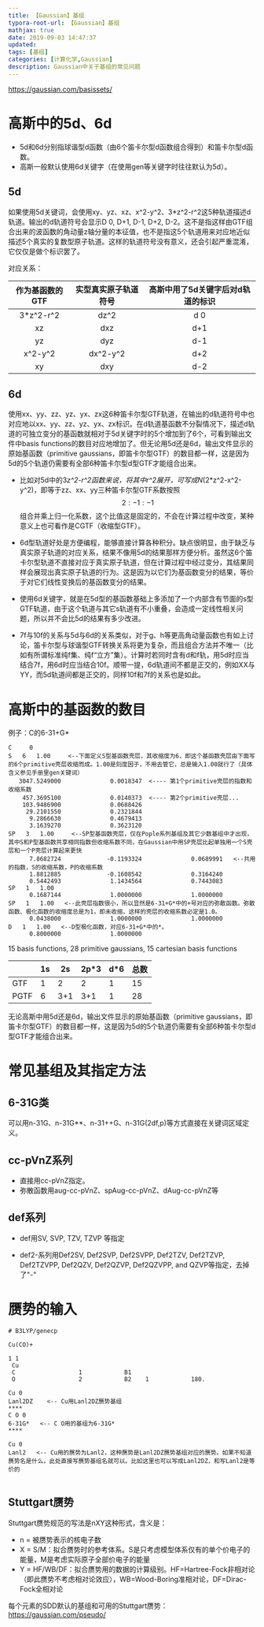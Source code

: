 ```yaml
---
title: 【Gaussian】基组
typora-root-url: 【Gaussian】基组
mathjax: true
date: 2019-09-03 14:47:37
updated:
tags: [基组]
categories: [计算化学,Gaussian]
description: Gaussian中关于基组的常见问题
---
```




https://gaussian.com/basissets/



# 高斯中的5d、6d

- 5d和6d分别指球谐型d函数（由6个笛卡尔型d函数组合得到）和笛卡尔型d函数。
- 高斯一般默认使用6d关键字（在使用gen等关键字时往往默认为5d）。

## 5d

如果使用5d关键词，会使用xy、yz、xz、x^2-y^2、3*z^2-r^2这5种轨道描述d轨道。输出的d轨道符号会显示D 0, D+1, D-1, D+2, D-2。这不是指这样由GTF组合出来的波函数的角动量z轴分量的本征值，也不是指这5个轨道用来对应地近似描述5个真实的复数型原子轨道。这样的轨道符号没有意义，还会引起严重混淆，它仅仅是做个标识罢了。

对应关系：

| 作为基函数的GTF | 实型真实原子轨道符号 | 高斯中用了5d关键字后对d轨道的标识 |
| :-------------: | :------------------: | :-------------------------------: |
|    3*z^2-r^2    |         dz^2         |                d 0                |
|       xz        |         dxz          |                d+1                |
|       yz        |         dyz          |                d-1                |
|     x^2-y^2     |       dx^2-y^2       |                d+2                |
|       xy        |         dxy          |                d-2                |

## 6d

使用xx、yy、zz、yz、yx、zx这6种笛卡尔型GTF轨道，在输出的d轨道符号中也对应地以xx、yy、zz、yz、yx、zx标识。在d轨道基函数不分裂情况下，描述d轨道的可独立变分的基函数就相对于5d关键字时的5个增加到了6个，可看到输出文件中basis functions的数目对应地增加了。但无论用5d还是6d，输出文件显示的原始基函数（primitive gaussians，即笛卡尔型GTF）的数目都一样，这是因为5d的5个轨道仍需要有全部6种笛卡尔型d型GTF才能组合出来。

- 比如对5d中的3*z^2-r^2函数来说，将其中r^2展开，可写成N*(2*z^2-x^2-y^2)，即等于zz、xx、yy三种笛卡尔型GTF系数按照$$2:-1:-1$$组合并乘上归一化系数，这个比值这是固定的，不会在计算过程中改变，某种意义上也可看作是CGTF（收缩型GTF）。
- 6d型轨道好处是方便编程，能够直接计算各种积分。缺点很明显，由于缺乏与真实原子轨道的对应关系，结果不像用5d的结果那样方便分析。虽然这6个笛卡尔型轨道不直接对应于真实原子轨道，但在计算过程中经过变分，其结果同样会展现出真实原子轨道的行为。这是因为以它们为基函数变分的结果，等价于对它们线性变换后的基函数变分的结果。
- 使用6d关键字，就是在5d型的基函数基础上多添加了一个内部含有节面的s型GTF轨道，由于这个轨道与其它s轨道有不小重叠，会造成一定线性相关问题，所以并不会比5d的结果有多少改进。

- 7f与10f的关系与5d与6d的关系类似，对于g、h等更高角动量函数也有如上讨论，笛卡尔型与球谐型GTF转换关系将更为复杂，而且组合方法并不唯一（比如有所谓标准纯f集、纯f“立方”集）。计算时若同时含有d和f轨，用5d时应当结合7f，用6d时应当结合10f。顺带一提，6d轨道间不都是正交的，例如XX与YY，而5d轨道间都是正交的，同样10f和7f的关系也是如此。

# 高斯中的基函数的数目

例子：C的6-31+G*

```
C     0
S   6   1.00     <--下面定义S型基函数壳层，其收缩度为6，即这个基函数壳层由下面写的6个primitive壳层收缩而成。1.00是刻度因子，不用去管它，总是输入1.00就行了（具体含义参见手册里gen关键词）
   3047.5249000              0.0018347  <---- 第1个primitive壳层的指数和收缩系数
    457.3695100              0.0140373  <---- 第2个primitive壳层...
    103.9486900              0.0688426        
     29.2101550              0.2321844        
      9.2866630              0.4679413        
      3.1639270              0.3623120        
SP   3   1.00     <--SP型基函数壳层，仅在Pople系列基组及其它少数基组中才出现，其中S和P型基函数共享相同指数但收缩系数不同，在Gaussian中用SP壳层比起单独用一个S壳层和一个P壳层计算起来更快
      7.8682724             -0.1193324              0.0689991   <--共用的指数，S的收缩系数，P的收缩系数
      1.8812885             -0.1608542              0.3164240        
      0.5442493              1.1434564              0.7443083        
SP   1   1.00
      0.1687144              1.0000000              1.0000000        
SP   1   1.00   <--此壳层指数很小，所以显然是6-31+G*中的+号对应的弥散函数。弥散函数、极化函数的收缩度总是为1，即未收缩，这样的壳层的收缩系数必定是1.0。
      0.0438000              1.0000000              1.0000000        
D   1   1.00   <--D型极化函数，对应6-31+G*中的*。
      0.8000000              1.0000000        
```

15 basis functions,  28 primitive gaussians,  15 cartesian basis functions

|      | 1s   | 2s   | 2p*3 | d*6  | 总数 |
| ---- | ---- | ---- | ---- | ---- | ---- |
| GTF  | 1    | 2    | 2    | 1    | 15   |
| PGTF | 6    | 3+1  | 3+1  | 1    | 28   |

无论高斯中用5d还是6d，输出文件显示的原始基函数（primitive gaussians，即笛卡尔型GTF）的数目都一样，这是因为5d的5个轨道仍需要有全部6种笛卡尔型d型GTF才能组合出来。

# 常见基组及其指定方法

## **6-31G类**

可以用n-31G、n-31G**、n-31++G、n-31G(2df,p)等方式直接在关键词区域定义。

## cc-pVnZ系列

- 直接用cc-pVnZ指定。
- 弥散函数用aug-cc-pVnZ、spAug-cc-pVnZ、dAug-cc-pVnZ等

## def系列

- def用SV, SVP, TZV, TZVP 等指定

- def2-系列用Def2SV, Def2SVP, Def2SVPP, Def2TZV, Def2TZVP, Def2TZVPP, Def2QZV, Def2QZVP, Def2QZVPP, and QZVP等指定，去掉了"-"

  





# **赝势的输入**





```
# B3LYP/genecp

Cu(CO)+

1 1
 Cu             
 C                  1            B1
 O                  2            B2    1            180.

Cu 0
Lanl2DZ    <-- Cu用Lanl2DZ赝势基组
****
C O 0
6-31G*   <-- C O用的基组为6-31G*
****

Cu 0
Lanl2   <-- Cu用的赝势为Lanl2，这种赝势是Lanl2DZ赝势基组对应的赝势。如果不知道赝势名是什么，此处直接写赝势基组名就可以。比如这里也可以写成Lanl2DZ，和写Lanl2是等价的


```

## Stuttgart赝势

Stuttgart赝势规范的写法是nXY这种形式，含义是：

- n = 被赝势表示的核电子数
- X = S/M：拟合赝势时的参考体系。S是只考虑模型体系仅有的单个价电子的能量，M是考虑实际原子全部价电子的能量
- Y = HF/WB/DF：拟合赝势用的数据的计算级别。HF=Hartree-Fock非相对论（即此赝势不考虑相对论效应），WB=Wood-Boring准相对论，DF=Dirac-Fock全相对论

每个元素的SDD默认的基组和可用的Stuttgart赝势：https://gaussian.com/pseudo/

